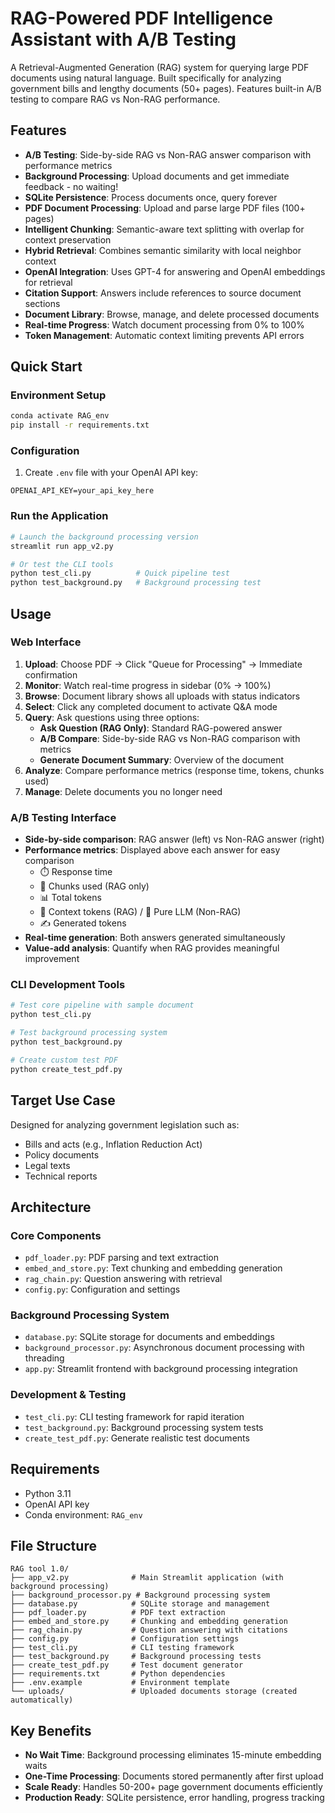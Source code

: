 # RAG-Powered PDF Intelligence Assistant with A/B Testing

A Retrieval-Augmented Generation (RAG) system for querying large PDF documents using natural language. Built specifically for analyzing government bills and lengthy documents (50+ pages). Features built-in A/B testing to compare RAG vs Non-RAG performance.

## Features

- **A/B Testing**: Side-by-side RAG vs Non-RAG answer comparison with performance metrics
- **Background Processing**: Upload documents and get immediate feedback - no waiting!
- **SQLite Persistence**: Process documents once, query forever
- **PDF Document Processing**: Upload and parse large PDF files (100+ pages)
- **Intelligent Chunking**: Semantic-aware text splitting with overlap for context preservation
- **Hybrid Retrieval**: Combines semantic similarity with local neighbor context
- **OpenAI Integration**: Uses GPT-4 for answering and OpenAI embeddings for retrieval
- **Citation Support**: Answers include references to source document sections
- **Document Library**: Browse, manage, and delete processed documents
- **Real-time Progress**: Watch document processing from 0% to 100%
- **Token Management**: Automatic context limiting prevents API errors

## Quick Start

### Environment Setup
```bash
conda activate RAG_env
pip install -r requirements.txt
```

### Configuration
1. Create `.env` file with your OpenAI API key:
```
OPENAI_API_KEY=your_api_key_here
```

### Run the Application
```bash
# Launch the background processing version
streamlit run app_v2.py

# Or test the CLI tools
python test_cli.py          # Quick pipeline test
python test_background.py   # Background processing test
```

## Usage

### Web Interface
1. **Upload**: Choose PDF → Click "Queue for Processing" → Immediate confirmation
2. **Monitor**: Watch real-time progress in sidebar (0% → 100%)
3. **Browse**: Document library shows all uploads with status indicators
4. **Select**: Click any completed document to activate Q&A mode
5. **Query**: Ask questions using three options:
   - **Ask Question (RAG Only)**: Standard RAG-powered answer
   - **A/B Compare**: Side-by-side RAG vs Non-RAG comparison with metrics
   - **Generate Document Summary**: Overview of the document
6. **Analyze**: Compare performance metrics (response time, tokens, chunks used)
7. **Manage**: Delete documents you no longer need

### A/B Testing Interface
- **Side-by-side comparison**: RAG answer (left) vs Non-RAG answer (right)
- **Performance metrics**: Displayed above each answer for easy comparison
  - ⏱️ Response time
  - 🎯 Chunks used (RAG only)
  - 📊 Total tokens
  - 📝 Context tokens (RAG) / 💭 Pure LLM (Non-RAG)
  - ✍️ Generated tokens
- **Real-time generation**: Both answers generated simultaneously
- **Value-add analysis**: Quantify when RAG provides meaningful improvement

### CLI Development Tools
```bash
# Test core pipeline with sample document
python test_cli.py

# Test background processing system  
python test_background.py

# Create custom test PDF
python create_test_pdf.py
```

## Target Use Case

Designed for analyzing government legislation such as:
- Bills and acts (e.g., Inflation Reduction Act)
- Policy documents
- Legal texts
- Technical reports

## Architecture

### Core Components
- `pdf_loader.py`: PDF parsing and text extraction
- `embed_and_store.py`: Text chunking and embedding generation  
- `rag_chain.py`: Question answering with retrieval
- `config.py`: Configuration and settings

### Background Processing System
- `database.py`: SQLite storage for documents and embeddings
- `background_processor.py`: Asynchronous document processing with threading
- `app.py`: Streamlit frontend with background processing integration

### Development & Testing
- `test_cli.py`: CLI testing framework for rapid iteration
- `test_background.py`: Background processing system tests
- `create_test_pdf.py`: Generate realistic test documents

## Requirements

- Python 3.11
- OpenAI API key
- Conda environment: `RAG_env`

## File Structure
```
RAG tool 1.0/
├── app_v2.py              # Main Streamlit application (with background processing)
├── background_processor.py # Background processing system
├── database.py            # SQLite storage and management
├── pdf_loader.py          # PDF text extraction
├── embed_and_store.py     # Chunking and embedding generation
├── rag_chain.py           # Question answering with citations
├── config.py              # Configuration settings
├── test_cli.py            # CLI testing framework
├── test_background.py     # Background processing tests
├── create_test_pdf.py     # Test document generator
├── requirements.txt       # Python dependencies
├── .env.example           # Environment template
└── uploads/               # Uploaded documents storage (created automatically)
```

## Key Benefits

- **No Wait Time**: Background processing eliminates 15-minute embedding waits
- **One-Time Processing**: Documents stored permanently after first upload
- **Scale Ready**: Handles 50-200+ page government documents efficiently
- **Production Ready**: SQLite persistence, error handling, progress tracking
